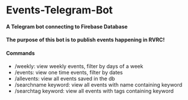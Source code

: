 # Events-Telegram-Bot

#### A Telegram bot connecting to Firebase Database

#### The purpose of this bot is to publish events happening in RVRC!

#### Commands

- /weekly: view weekly events, filter by days of a week
- /events: view one time events, filter by dates
- /allevents: view all events saved in the db
- /searchname keyword: view all events with name containing keyword
- /searchtag keyword: view all events with tags containing keyword
